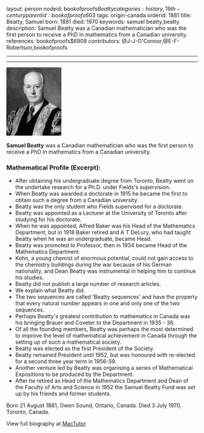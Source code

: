 layout: person
nodeid: bookofproofs$Beatty
categories: history,19th-century
parentid: bookofproofs$603
tags: origin-canada
orderid: 1881
title: Beatty, Samuel
born: 1881
died: 1970
keywords: samuel beatty,beatty
description: Samuel Beatty was a Canadian mathematician who was the first person to receive a PhD in mathematics from a Canadian university.
references: bookofproofs$6909
contributors: @J-J-O'Connor,@E-F-Robertson,bookofproofs

---



---

![Beatty.jpg](https://github.com/bookofproofs/bookofproofs.github.io/blob/main/_sources/_assets/images/portraits/Beatty.jpg?raw=true)

**Samuel Beatty** was a Canadian mathematician who was the first person to receive a PhD in mathematics from a Canadian university.

### Mathematical Profile (Excerpt):
* After obtaining his undergraduate degree from Toronto, Beatty went on the undertake research for a Ph.D. under Fields's supervision.
* When Beatty was awarded a doctorate in 1915 he became the first to obtain such a degree from a Canadian university.
* Beatty was the only student who Fields supervised for a doctorate.
* Beatty was appointed as a Lecturer at the University of Toronto after studying for his doctorate.
* When he was appointed, Alfred Baker was his Head of the Mathematics Department, but in 1918 Baker retired and A T DeLury, who had taught Beatty when he was an undergraduate, became Head.
* Beatty was promoted to Professor, then in 1934 became Head of the Mathematics Department.
* Kohn, a young chemist of enormous potential, could not gain access to the chemistry buildings during the war because of his German nationality, and Dean Beatty was instrumental in helping him to continue his studies.
* Beatty did not publish a large number of research articles.
* We explain what Beatty did.
* The two sequences are called 'Beatty sequences' and have the property that every natural number appears in one and only one of the two sequences.
* Perhaps Beatty's greatest contribution to mathematics in Canada was his bringing Brauer and Coxeter to the Department in 1935 - 36.
* Of all the founding members, Beatty was perhaps the most determined to improve the level of mathematical achievement in Canada through the setting up of such a mathematical society.
* Beatty was elected as the first President of the Society.
* Beatty remained President until 1952, but was honoured with re-elected for a second three year term in 1956-59.
* Another venture led by Beatty was organising a series of Mathematical Expositions  to be produced by the Department.
* After he retired as Head of the Mathematics Department and Dean of the Faculty of Arts and Science in 1952 the Samuel Beatty Fund was set up by his friends and former students.

Born 21 August 1881, Owen Sound, Ontario, Canada. Died 3 July 1970, Toronto, Canada.

View full biography at [MacTutor](https://mathshistory.st-andrews.ac.uk/Biographies/Beatty/)

